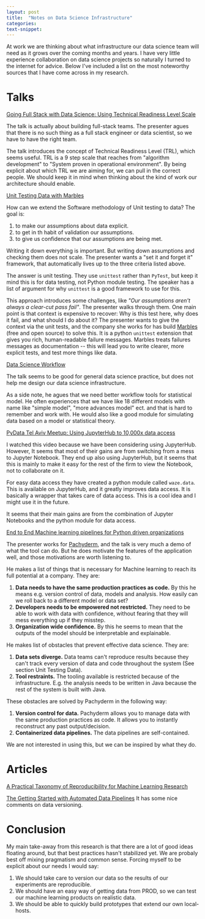 ```yaml
---
layout: post
title:  "Notes on Data Science Infrastructure"
categories: 
text-snippet: 
---
```


At work we are thinking about what infrastructure our data science team will need as it grows over the coming months and years. I have very little experience collaboration on data science projects so naturally I turned to the internet for advice. Below I've included a list on the most noteworthy sources that I have come across in my research.

# Talks

[Going Full Stack with Data Science: Using Technical Readiness Level Scale](https://www.youtube.com/watch?v=huqpXMNFD54)

The talk is actually about building full-stack teams. The presenter agues that there is no such thing as a full stack engineer or data scientist, so we have to have the right team.

The talk introduces the concept of Technical Readiness Level (TRL), which seems useful. TRL is a 9 step scale that reaches from "algorithm development" to "System proven in operational environment". By being explicit about which TRL we are aiming for, we can pull in the correct people. We should keep it in mind when thinking about the kind of work our architecture should enable.

[Unit Testing Data with Marbles](https://www.youtube.com/watch?v=enlNiRSt9nk)

How can we extend the Software methodology of Unit testing to data? The goal is: 
1. to make our assumptions about data explicit.
1. to get in th habit of validation our assumptions.
1. to give us confidence that our assumptions are being met.

Writing it down everything is important. But writing down assumptions and checking them does not scale. The presenter wants a "set it and forget it" framework, that automatically lives up to the three criteria listed above.

The answer is unit testing. They use `unittest` rather than `PyTest`, but keep it mind this is for data testing, not Python module testing. The speaker has a list of argument for why `unittest` is a good framework to use for this.

This approach introduces some challenges, like _"Our assumptions aren't always a clear-cut pass fail"_. The presenter walks through them. One main point is that context is expensive to recover: Why is this test here, why does it fail, and what should I do about it? The presenter wants to give the context via the unit tests, and the company she works for has build [Marbles](https://marbles.readthedocs.io/en/stable/) (free and open source) to solve this. It is a python `unittest` extension that gives you rich, human-readable failure messages. Marbles treats failures messages as documentation -- this will lead you to write clearer, more explicit tests, and test more things like data.

[Data Science Workflow](https://www.youtube.com/watch?v=veiLCvcLIg8)

The talk seems to be good for general data science practice, but does not help me design our data science infrastructure.

As a side note, he agues that we need better workflow tools for statistical model. He often experiences that we have like 18 different models with name like "simple model", "more advances model" ect. and that is hard to remember and work with. He would also like a good module for simulating data based on a model or statistical theory.

[PyData Tel Aviv Meetup: Using JupyterHub to 10,000x data access ](https://www.youtube.com/watch?v=QN8T9zdnyLc)

I watched this video because we have been considering using JupyterHub. However, It seems that most of their gains are from switching from a mess to Jupyter Notebook. They end up also using JupyterHub, but it seems that this is mainly to make it easy for the rest of the firm to view the Notebook, not to collaborate on it.

For easy data access they have created a python module called `waze.data`. This is available on JupyterHub, and it greatly improves data access. It is basically a wrapper that takes care of data access. This is a cool idea and I might use it in the future.

It seems that their main gains are from the combination of Jupyter Notebooks and the python module for data access.

[End to End Machine learning pipelines for Python driven organizations](https://www.youtube.com/watch?v=DGeVRD63xZw)

The presenter works for [Pachyderm](https://www.pachyderm.io/), and the talk is very much a demo of what the tool can do. But he does motivate the features of the application well, and those motivations are worth listening to.

He makes a list of things that is necessary for Machine learning to reach its full potential at a company. They are:
1. **Data needs to have the same production practices as code.** By this he means e.g. version control of data, models and analysis. How easily can we roll back to a different model or data set?
1. **Developers needs to be empowered not restricted.** They need to be able to work with data with confidence, without fearing that they will mess everything up if they misstep.
1. **Organization wide confidence.** By this he seems to mean  that the outputs of the model should be interpretable and explainable.

He makes list of obstacles that prevent effective data science. They are:
1. **Data sets diverge.** Data teams can't reproduce results because they can't track every version of data and code throughout the system (See section Unit Testing Data).
1. **Tool restraints.** The tooling available is restricted because of the infrastructure. E.g. the analysis needs to be written in Java because the rest of the system is built with Java.

These obstacles are solved by Pachyderm in the following way:
1. **Version control for data.** Pachyderm allows you to manage data with the same production practices as code. It allows you to instantly reconstruct any past output/decision.
1. **Containerized data pipelines.** The data pipelines are self-contained. 

We are not interested in using this, but we can be inspired by what they do.

# Articles
[A Practical Taxonomy of Reproducibility for Machine Learning Research](https://openreview.net/pdf?id=B1eYYK5QgX)

[The Getting Started with Automated Data Pipelines]()
It has some nice comments on data versioning.

# Conclusion
My main take-away from this research is that there are a lot of good ideas floating around, but that best practices hasn't stabilized yet. We are probaly best off mixing pragmatism and common sense. Forcing myself to be explicit about our needs I would say:

1. We should take care to version our data so the results of our experiments are reproducible.
1. We should have an easy way of getting data from PROD, so we can test our machine learning products on realistic data.
1. We should be able to quickly build prototypes that extend our own local-hosts.